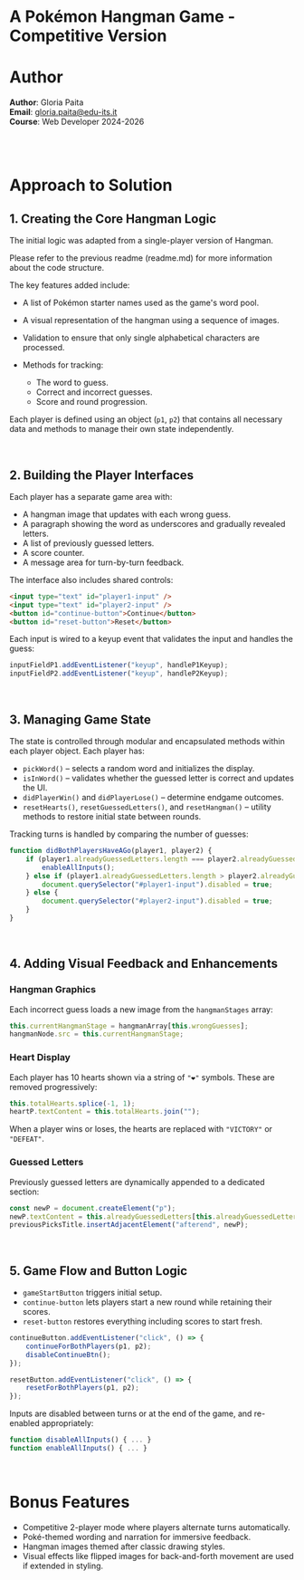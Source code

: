# A Pokémon Hangman Game - Competitive Version

# Author

**Author**: Gloria Paita  
**Email**: gloria.paita@edu-its.it  
**Course**: Web Developer 2024-2026  

<br>
<br>

# Approach to Solution

## 1. Creating the Core Hangman Logic

The initial logic was adapted from a single-player version of Hangman.

Please refer to the previous readme (readme.md) for more information about the code structure.

The key features added include:

* A list of Pokémon starter names used as the game's word pool.
* A visual representation of the hangman using a sequence of images.
* Validation to ensure that only single alphabetical characters are processed.
* Methods for tracking:

  * The word to guess.
  * Correct and incorrect guesses.
  * Score and round progression.

Each player is defined using an object (`p1`, `p2`) that contains all necessary data and methods to manage their own state independently.

<br>

## 2. Building the Player Interfaces

Each player has a separate game area with:

* A hangman image that updates with each wrong guess.
* A paragraph showing the word as underscores and gradually revealed letters.
* A list of previously guessed letters.
* A score counter.
* A message area for turn-by-turn feedback.

The interface also includes shared controls:

```html
<input type="text" id="player1-input" />
<input type="text" id="player2-input" />
<button id="continue-button">Continue</button>
<button id="reset-button">Reset</button>
```

Each input is wired to a keyup event that validates the input and handles the guess:

```js
inputFieldP1.addEventListener("keyup", handleP1Keyup);
inputFieldP2.addEventListener("keyup", handleP2Keyup);
```

<br>

## 3. Managing Game State

The state is controlled through modular and encapsulated methods within each player object. Each player has:

* `pickWord()` – selects a random word and initializes the display.
* `isInWord()` – validates whether the guessed letter is correct and updates the UI.
* `didPlayerWin()` and `didPlayerLose()` – determine endgame outcomes.
* `resetHearts()`, `resetGuessedLetters()`, and `resetHangman()` – utility methods to restore initial state between rounds.

Tracking turns is handled by comparing the number of guesses:

```js
function didBothPlayersHaveAGo(player1, player2) {
    if (player1.alreadyGuessedLetters.length === player2.alreadyGuessedLetters.length) {
        enableAllInputs();
    } else if (player1.alreadyGuessedLetters.length > player2.alreadyGuessedLetters.length) {
        document.querySelector("#player1-input").disabled = true;
    } else {
        document.querySelector("#player2-input").disabled = true;
    }
}
```

<br>

## 4. Adding Visual Feedback and Enhancements

### Hangman Graphics

Each incorrect guess loads a new image from the `hangmanStages` array:

```js
this.currentHangmanStage = hangmanArray[this.wrongGuesses];
hangmanNode.src = this.currentHangmanStage;
```

### Heart Display

Each player has 10 hearts shown via a string of `"❤"` symbols. These are removed progressively:

```js
this.totalHearts.splice(-1, 1);
heartP.textContent = this.totalHearts.join("");
```

When a player wins or loses, the hearts are replaced with `"VICTORY"` or `"DEFEAT"`.

### Guessed Letters

Previously guessed letters are dynamically appended to a dedicated section:

```js
const newP = document.createElement("p");
newP.textContent = this.alreadyGuessedLetters[this.alreadyGuessedLetters.length - 1];
previousPicksTitle.insertAdjacentElement("afterend", newP);
```

<br>

## 5. Game Flow and Button Logic

* `gameStartButton` triggers initial setup.
* `continue-button` lets players start a new round while retaining their scores.
* `reset-button` restores everything including scores to start fresh.

```js
continueButton.addEventListener("click", () => {
    continueForBothPlayers(p1, p2);
    disableContinueBtn();
});

resetButton.addEventListener("click", () => {
    resetForBothPlayers(p1, p2);
});
```

Inputs are disabled between turns or at the end of the game, and re-enabled appropriately:

```js
function disableAllInputs() { ... }
function enableAllInputs() { ... }
```

<br>

# Bonus Features

* Competitive 2-player mode where players alternate turns automatically.
* Poké-themed wording and narration for immersive feedback.
* Hangman images themed after classic drawing styles.
* Visual effects like flipped images for back-and-forth movement are used if extended in styling.
